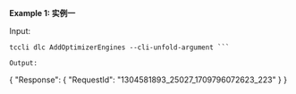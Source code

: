**Example 1: 实例一**



Input: 

```
tccli dlc AddOptimizerEngines --cli-unfold-argument ```

Output: 
```
{
    "Response": {
        "RequestId": "1304581893_25027_1709796072623_223"
    }
}
```

